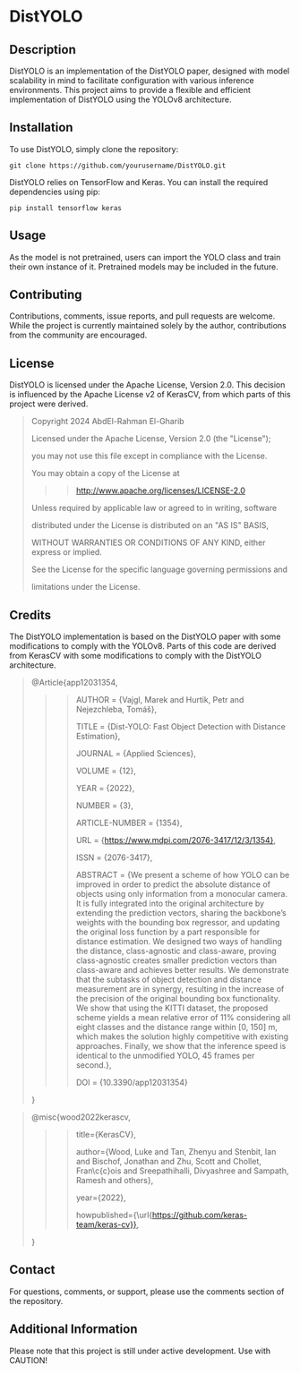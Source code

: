 # DistYOLO

## Description

DistYOLO is an implementation of the DistYOLO paper, designed with model scalability in mind to facilitate configuration with various inference environments. This project aims to provide a flexible and efficient implementation of DistYOLO using the YOLOv8 architecture.

## Installation

To use DistYOLO, simply clone the repository:

```
git clone https://github.com/yourusername/DistYOLO.git
```
DistYOLO relies on TensorFlow and Keras. You can install the required dependencies using pip:

```
pip install tensorflow keras
```

## Usage

As the model is not pretrained, users can import the YOLO class and train their own instance of it. Pretrained models may be included in the future.

## Contributing

Contributions, comments, issue reports, and pull requests are welcome. While the project is currently maintained solely by the author, contributions from the community are encouraged.

## License

DistYOLO is licensed under the Apache License, Version 2.0. This decision is influenced by the Apache License v2 of KerasCV, from which parts of this project were derived.

>Copyright 2024 AbdEl-Rahman El-Gharib
>
>Licensed under the Apache License, Version 2.0 (the "License");
>
>you may not use this file except in compliance with the License.
>
>You may obtain a copy of the License at
>
>>>http://www.apache.org/licenses/LICENSE-2.0
>
>Unless required by applicable law or agreed to in writing, software
>
>distributed under the License is distributed on an "AS IS" BASIS,
>
>WITHOUT WARRANTIES OR CONDITIONS OF ANY KIND, either express or implied.
>
>See the License for the specific language governing permissions and
>
>limitations under the License.

## Credits

The DistYOLO implementation is based on the DistYOLO paper with some modifications to comply with the YOLOv8. 
Parts of this code are derived from KerasCV with some modifications to comply with the DistYOLO architecture.

>@Article{app12031354,
>
>>>AUTHOR = {Vajgl, Marek and Hurtik, Petr and Nejezchleba, Tomáš},
>>>
>>>TITLE = {Dist-YOLO: Fast Object Detection with Distance Estimation},
>>>
>>>JOURNAL = {Applied Sciences},
>>>
>>>VOLUME = {12},
>>>
>>>YEAR = {2022},
>>>
>>>NUMBER = {3},
>>>
>>>ARTICLE-NUMBER = {1354},
>>>
>>>URL = {https://www.mdpi.com/2076-3417/12/3/1354},
>>>
>>>ISSN = {2076-3417},
>>>
>>>ABSTRACT = {We present a scheme of how YOLO can be improved in order to predict the absolute distance of objects using only information from a monocular camera. It is fully integrated into the original architecture by extending the prediction vectors, sharing the backbone’s weights with the bounding box regressor, and updating the original loss function by a part responsible for distance estimation. We designed two ways of handling the distance, class-agnostic and class-aware, proving class-agnostic creates smaller prediction vectors than class-aware and achieves better results. We demonstrate that the subtasks of object detection and distance measurement are in synergy, resulting in the increase of the precision of the original bounding box functionality. We show that using the KITTI dataset, the proposed scheme yields a mean relative error of 11% considering all eight classes and the distance range within [0, 150] m, which makes the solution highly competitive with existing approaches. Finally, we show that the inference speed is identical to the unmodified YOLO, 45 frames per second.},
>>>
>>>DOI = {10.3390/app12031354}
>>>
>}

>@misc{wood2022kerascv,
>
>>>title={KerasCV},
>>>
>>>author={Wood, Luke and Tan, Zhenyu and Stenbit, Ian and Bischof, Jonathan and Zhu, Scott and Chollet, Fran\c{c}ois and Sreepathihalli, Divyashree and Sampath, Ramesh and others},
>>>
>>>year={2022},
>>>
>>>howpublished={\url{https://github.com/keras-team/keras-cv}},
>>>
>}

## Contact

For questions, comments, or support, please use the comments section of the repository.

## Additional Information

Please note that this project is still under active development. Use with CAUTION!
